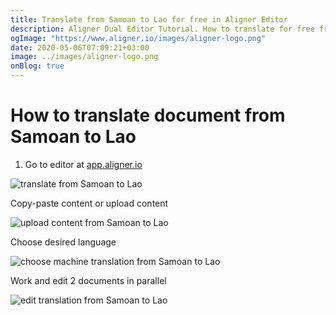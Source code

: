```yaml
---
title: Translate from Samoan to Lao for free in Aligner Editor
description: Aligner Dual Editor Tutorial. How to translate for free from Samoan to Lao. Aligner is multilingual document management platform. 
ogImage: "https://www.aligner.io/images/aligner-logo.png"
date: 2020-05-06T07:09:21+03:00
image: ../images/aligner-logo.png
onBlog: true
---
```


# How to translate document from Samoan to Lao

1. Go to editor at [app.aligner.io](https://app.aligner.io "Aligner App web page")

![translate from Samoan to Lao](../aligner-blank-editor.png "translate from Samoan to Lao")

Copy-paste content or upload content

![upload content from Samoan to Lao](../aligner-uploaded-document.png "upload content from Samoan to Lao")

Choose desired language

![choose machine translation from Samoan to Lao](../aligner-language-dropdown.png "choose machine translation from Samoan to Lao")

Work and edit 2 documents in parallel

![edit translation from Samoan to Lao](../aligner-double-sitded-editor.png "edit translation from Samoan to Lao")


